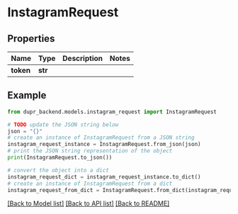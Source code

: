 # InstagramRequest


## Properties

Name | Type | Description | Notes
------------ | ------------- | ------------- | -------------
**token** | **str** |  | 

## Example

```python
from dupr_backend.models.instagram_request import InstagramRequest

# TODO update the JSON string below
json = "{}"
# create an instance of InstagramRequest from a JSON string
instagram_request_instance = InstagramRequest.from_json(json)
# print the JSON string representation of the object
print(InstagramRequest.to_json())

# convert the object into a dict
instagram_request_dict = instagram_request_instance.to_dict()
# create an instance of InstagramRequest from a dict
instagram_request_from_dict = InstagramRequest.from_dict(instagram_request_dict)
```
[[Back to Model list]](../README.md#documentation-for-models) [[Back to API list]](../README.md#documentation-for-api-endpoints) [[Back to README]](../README.md)


